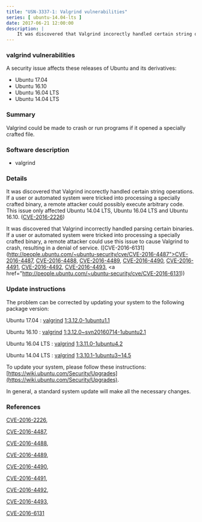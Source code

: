 ```yaml
---
title: "USN-3337-1: Valgrind vulnerabilities"
series: [ ubuntu-14.04-lts ]
date: 2017-06-21 12:00:00
description: |
    It was discovered that Valgrind incorectly handled certain string operations. If a user or automated system were tricked into processing a specially crafted binary, a remote attacker could possibly execute arbitrary code. This issue only affected Ubuntu 14.04 LTS, Ubuntu 16.04 LTS and Ubuntu 16.10. ([CVE-2016-2226](http://people.ubuntu.com/~ubuntu-security/cve/CVE-2016-2226))
--- 
```

 
### valgrind vulnerabilities

A security issue affects these releases of Ubuntu and its derivatives:

* Ubuntu 17.04
* Ubuntu 16.10
* Ubuntu 16.04 LTS
* Ubuntu 14.04 LTS

### Summary

Valgrind could be made to crash or run programs if it opened a specially crafted file.

### Software description

* valgrind 

### Details

It was discovered that Valgrind incorectly handled certain string operations. If a user or automated system were tricked into processing a specially crafted binary, a remote attacker could possibly execute arbitrary code. This issue only affected Ubuntu 14.04 LTS, Ubuntu 16.04 LTS and Ubuntu 16.10. ([CVE-2016-2226](http://people.ubuntu.com/~ubuntu-security/cve/CVE-2016-2226))

It was discovered that Valgrind incorrectly handled parsing certain binaries. If a user or automated system were tricked into processing a specially crafted binary, a remote attacker could use this issue to cause Valgrind to crash, resulting in a denial of service. ([CVE-2016-6131](http://people.ubuntu.com/~ubuntu-security/cve/CVE-2016-4487">CVE-2016-4487</a>, <a href="http://people.ubuntu.com/~ubuntu-security/cve/CVE-2016-4488">CVE-2016-4488</a>, <a href="http://people.ubuntu.com/~ubuntu-security/cve/CVE-2016-4489">CVE-2016-4489</a>, <a href="http://people.ubuntu.com/~ubuntu-security/cve/CVE-2016-4490">CVE-2016-4490</a>, <a href="http://people.ubuntu.com/~ubuntu-security/cve/CVE-2016-4491">CVE-2016-4491</a>, <a href="http://people.ubuntu.com/~ubuntu-security/cve/CVE-2016-4492">CVE-2016-4492</a>, <a href="http://people.ubuntu.com/~ubuntu-security/cve/CVE-2016-4493">CVE-2016-4493</a>, <a href="http://people.ubuntu.com/~ubuntu-security/cve/CVE-2016-6131)) 

### Update instructions

The problem can be corrected by updating your system to the following package version:

Ubuntu 17.04
 : [valgrind](https://launchpad.net/ubuntu/+source/valgrind) <span> [1:3.12.0-1ubuntu1.1](https://launchpad.net/ubuntu/+source/valgrind/1:3.12.0-1ubuntu1.1) </span> 

Ubuntu 16.10
 : [valgrind](https://launchpad.net/ubuntu/+source/valgrind) <span> [1:3.12.0~svn20160714-1ubuntu2.1](https://launchpad.net/ubuntu/+source/valgrind/1:3.12.0~svn20160714-1ubuntu2.1) </span> 

Ubuntu 16.04 LTS
 : [valgrind](https://launchpad.net/ubuntu/+source/valgrind) <span> [1:3.11.0-1ubuntu4.2](https://launchpad.net/ubuntu/+source/valgrind/1:3.11.0-1ubuntu4.2) </span> 

Ubuntu 14.04 LTS
 : [valgrind](https://launchpad.net/ubuntu/+source/valgrind) <span> [1:3.10.1-1ubuntu3~14.5](https://launchpad.net/ubuntu/+source/valgrind/1:3.10.1-1ubuntu3~14.5) </span> 

To update your system, please follow these instructions: [https://wiki.ubuntu.com/Security/Upgrades](https://wiki.ubuntu.com/Security/Upgrades).

In general, a standard system update will make all the necessary changes. 

### References

 [CVE-2016-2226](http://people.ubuntu.com/~ubuntu-security/cve/CVE-2016-2226), 

 [CVE-2016-4487](http://people.ubuntu.com/~ubuntu-security/cve/CVE-2016-4487), 

 [CVE-2016-4488](http://people.ubuntu.com/~ubuntu-security/cve/CVE-2016-4488), 

 [CVE-2016-4489](http://people.ubuntu.com/~ubuntu-security/cve/CVE-2016-4489), 

 [CVE-2016-4490](http://people.ubuntu.com/~ubuntu-security/cve/CVE-2016-4490), 

 [CVE-2016-4491](http://people.ubuntu.com/~ubuntu-security/cve/CVE-2016-4491), 

 [CVE-2016-4492](http://people.ubuntu.com/~ubuntu-security/cve/CVE-2016-4492), 

 [CVE-2016-4493](http://people.ubuntu.com/~ubuntu-security/cve/CVE-2016-4493), 

 [CVE-2016-6131](http://people.ubuntu.com/~ubuntu-security/cve/CVE-2016-6131)
 
